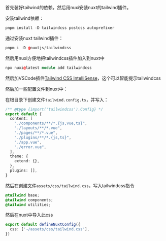 首先装好tailwind的依赖，然后用nuxi安装nuxt的tailwind插件。

安装tailwind依赖：

```cpp
pnpm install -D tailwindcss postcss autoprefixer
```

通过安装nuxt tailwind插件：

```cpp
pnpm i -D @nuxtjs/tailwindcss
```

然后用nuxi方便地把tailwindcss插件加入到nuxt中

```cpp
npx nuxi@latest module add tailwindcss
```

然后加VSCode插件[Tailwind CSS IntelliSense](https://marketplace.visualstudio.com/items?itemName=bradlc.vscode-tailwindcss)，这个可以智能提示tailwindcss

然后加一些配置文件到nuxt中：

在根目录下创建文件`tailwind.config.ts`，并写入：

```ts
/** @type {import('tailwindcss').Config} */
export default {
  content: [
    "./components/**/*.{js,vue,ts}",
    "./layouts/**/*.vue",
    "./pages/**/*.vue",
    "./plugins/**/*.{js,ts}",
    "./app.vue",
    "./error.vue",
  ],
  theme: {
    extend: {},
  },
  plugins: [],
}
```

然后在创建文件`assets/css/tailwind.css`，写入tailwindcss指令

```css
@tailwind base;
@tailwind components;
@tailwind utilities;
```

然后在nuxt中导入此css

```ts
export default defineNuxtConfig({
  css: ['~/assets/css/tailwind.css'],
})
```

